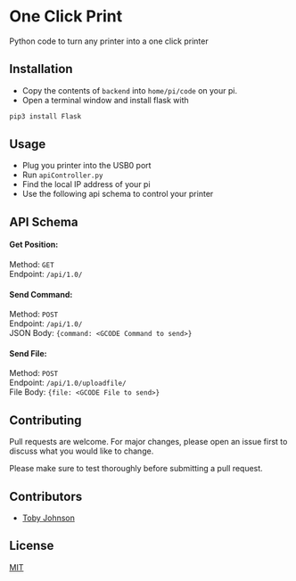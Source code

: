 # One Click Print

Python code to turn any printer into a one click printer

## Installation

* Copy the contents of `backend` into `home/pi/code` on your pi.
* Open a terminal window and install flask with 
```bash
pip3 install Flask 
```

## Usage

* Plug you printer into the USB0 port
* Run `apiController.py`
* Find the local IP address of your pi
* Use the following api schema to control your printer

## API Schema
#### Get Position:
Method: `GET`\
Endpoint: `/api/1.0/`

#### Send Command:
Method: `POST`\
Endpoint: `/api/1.0/`\
JSON Body: ```{command: <GCODE Command to send>}```

#### Send File:
Method: `POST`\
Endpoint: `/api/1.0/uploadfile/`\
File Body: ```{file: <GCODE File to send>}```

## Contributing
Pull requests are welcome. For major changes, please open an issue first to discuss what you would like to change.

Please make sure to test thoroughly before submitting a pull request.

## Contributors
* [Toby Johnson]("https://github.com/fishbigger")

## License
[MIT](https://choosealicense.com/licenses/mit/)
